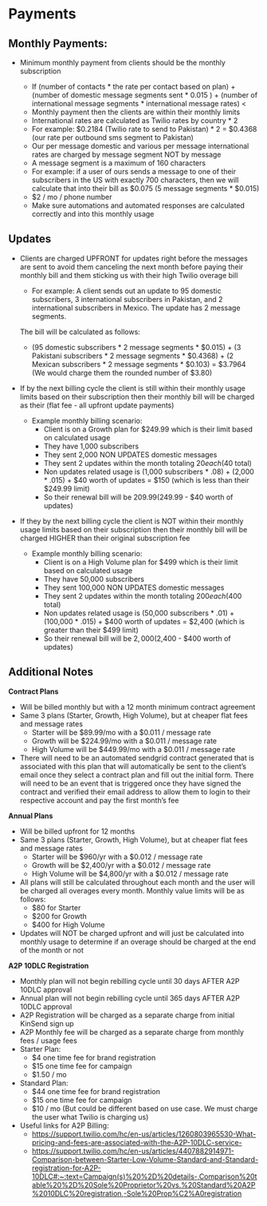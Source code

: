 # Payments

## Monthly Payments:

- Minimum monthly payment from clients should be the monthly subscription

    - If (number of contacts * the rate per contact based on plan) + 
    (number of domestic message segments sent * 0.015 ) + 
    (number of international message segments * international message rates)  <
    - Monthly payment then the clients are within their monthly limits
    - International rates are calculated as Twilio rates by country * 2
    - For example: $0.2184 (Twilio rate to send to Pakistan) * 2 = $0.4368 (our rate per outbound sms segment to Pakistan)
    - Our per message domestic and various per message international rates are charged by message segment NOT by message
    - A message segment is a maximum of 160 characters
    -  For example: if a user of ours sends a message to one of their subscribers in the US with exactly 700 characters, then we will calculate that into their bill as $0.075 (5 message segments * $0.015)
    - $2 / mo / phone number
    - Make sure automations and automated responses are calculated correctly and into this monthly usage


## Updates
- Clients are charged UPFRONT for updates right before the messages are sent to avoid them canceling the next month before paying their monthly bill and them sticking us with their high       Twilio overage bill
    - For example: A client sends out an update to 95 domestic subscribers, 3 international subscribers in Pakistan, and 2 international subscribers in Mexico. The update has 2 message segments.

    The bill will be calculated as follows:

    - (95 domestic subscribers * 2 message segments * $0.015) + (3 Pakistani subscribers * 2 message segments * $0.4368) + (2 Mexican subscribers * 2 message segments * $0.103) = $3.7964 (We would charge them the rounded number of $3.80)

- If by the next billing cycle the client is still within their monthly usage limits based on their subscription then their monthly bill will be charged as their (flat fee - all upfront update payments)
    - Example monthly billing scenario:
        - Client is on a Growth plan for $249.99 which is their limit based on calculated usage
        - They have 1,000 subscribers
        - They sent 2,000 NON UPDATES domestic messages
        - They sent 2 updates within the month totaling $20 each ($40 total)
        - Non updates related usage is (1,000 subscribers * .08) + (2,000 * .015) + $40 worth of updates = $150 (which is less than their $249.99 limit)
        - So their renewal bill will be $209.99 ($249.99 - $40 worth of updates)

- If they by the next billing cycle the client is NOT within their monthly usage limits based on their subscription then their monthly bill will be charged HIGHER than their original subscription fee
    - Example monthly billing scenario:
        - Client is on a High Volume plan for $499 which is their limit based on calculated usage
        - They have 50,000 subscribers
        - They sent 100,000 NON UPDATES domestic messages
        - They sent 2 updates within the month totaling $200 each ($400 total)
        - Non updates related usage is (50,000 subscribers * .01) + (100,000 * .015) + $400 worth of updates = $2,400 (which is greater than their $499 limit)
        - So their renewal bill will be $2,000 ($2,400 - $400 worth of updates)

## Additional Notes
**Contract Plans**

- Will be billed monthly but with a 12 month minimum contract agreement
- Same 3 plans (Starter, Growth, High Volume), but at cheaper flat fees and message rates
    - Starter will be $89.99/mo with a $0.011 / message rate
    - Growth will be $224.99/mo with a $0.011 / message rate
    - High Volume will be $449.99/mo with a $0.011 / message rate
- There will need to be an automated sendgrid contract generated that is associated with this plan that will automatically be sent to the client’s email once they select a contract plan and fill out the initial form. There will need to be an event that is triggered once they have signed the contract and verified their email address to allow them to login to their respective account and pay the first month’s fee
	
**Annual Plans**

- Will be billed upfront for 12 months 
- Same 3 plans (Starter, Growth, High Volume), but at cheaper flat fees and message rates
    - Starter will be $960/yr with a $0.012 / message rate
    - Growth will be $2,400/yr with a $0.012 / message rate
    - High Volume will be $4,800/yr with a $0.012 / message rate
- All plans will still be calculated throughout each month and the user will be charged all overages every month. Monthly value limits will be as follows:
    - $80 for Starter
    - $200 for Growth
    - $400 for High Volume
- Updates will NOT be charged upfront and will just be calculated into monthly usage to determine if an overage should be charged at the end of the month or not
	
**A2P 10DLC Registration**

- Monthly plan will not begin rebilling cycle until 30 days AFTER A2P 10DLC approval
- Annual plan will not begin rebilling cycle until 365 days AFTER A2P 10DLC approval
- A2P Registration will be charged as a separate charge from initial KinSend sign up
- A2P Monthly fee will be charged as a separate charge from monthly fees / usage fees
- Starter Plan: 
    - $4 one time fee for brand registration
    - $15 one time fee for campaign
    - $1.50 / mo
- Standard Plan:
    - $44 one time fee for brand registration
    - $15 one time fee for campaign
    - $10 / mo (But could be different based on use case. We must charge the user what Twilio is charging us)
- Useful links for A2P Billing: 
    - https://support.twilio.com/hc/en-us/articles/1260803965530-What-pricing-and-fees-are-associated-with-the-A2P-10DLC-service-
    - https://support.twilio.com/hc/en-us/articles/4407882914971-Comparison-between-Starter-Low-Volume-Standard-and-Standard-registration-for-A2P-10DLC#:~:text=Campaign(s)%20%2D%20details-,Comparison%20table%20%2D%20Sole%20Proprietor%20vs.%20Standard%20A2P%2010DLC%20registration,-Sole%20Prop%C2%A0registration

